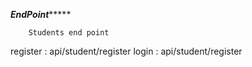 ***********************EndPoint****************************

        Students end point
register : api/student/register
login    : api/student/register
